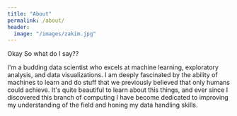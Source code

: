 ```yaml
---
title: "About"
permalink: /about/
header:
  image: "/images/zakim.jpg"
---
```

Okay So what do I say?? 

I'm a budding data scientist who excels at machine learning, exploratory analysis, and data visualizations.
I am deeply fascinated by the ability of machines to learn and do stuff that we previously believed that only
humans could achieve. 
It's quite beautiful to learn about this things, and ever since I discovered this branch of computing I have 
become dedicated to improving my understanding of the field and honing my data handling skills.


